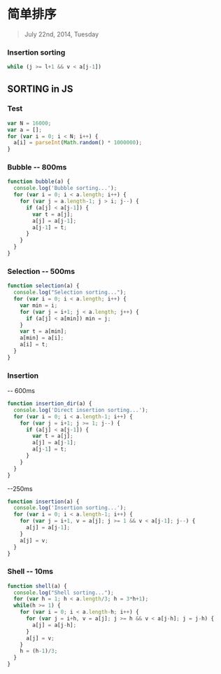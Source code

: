 # 简单排序

> July 22nd, 2014, Tuesday

### Insertion sorting

```js
while (j >= l+1 && v < a[j-1])
```

## SORTING in JS

### Test

```javascript
var N = 16000;
var a = [];
for (var i = 0; i < N; i++) {
  a[i] = parseInt(Math.random() * 1000000);
}
```

### Bubble -- 800ms

```javascript
function bubble(a) {
  console.log('Bubble sorting...');
  for (var i = 0; i < a.length; i++) {
    for (var j = a.length-1; j > i; j--) {
      if (a[j] < a[j-1]) {
        var t = a[j];
        a[j] = a[j-1];
        a[j-1] = t;
      }
    }
  }
}
```

### Selection  -- 500ms

```javascript
function selection(a) {
  console.log("Selection sorting...");
  for (var i = 0; i < a.length; i++) {
    var min = i;
    for (var j = i+1; j < a.length; j++) {
      if (a[j] < a[min]) min = j;
    }
    var t = a[min];
    a[min] = a[i];
    a[i] = t;
  }
}
```

### Insertion

-- 600ms

```javascript
function insertion_dir(a) {
  console.log('Direct insertion sorting...');
  for (var i = 0; i < a.length-1; i++) {
    for (var j = i+1; j >= 1; j--) {
      if (a[j] < a[j-1]) {
        var t = a[j];
        a[j] = a[j-1];
        a[j-1] = t;
      }
    }
  }
}
```

--250ms

```javascript
function insertion(a) {
  console.log('Insertion sorting...');
  for (var i = 0; i < a.length-1; i++) {
    for (var j = i+1, v = a[j]; j >= 1 && v < a[j-1]; j--) {
      a[j] = a[j-1];
    }
    a[j] = v;
  }
}
```

### Shell  -- 10ms

```javascript
function shell(a) {
  console.log("Shell sorting...");
  for (var h = 1; h < a.length/3; h = 3*h+1);
  while(h >= 1) {
    for (var i = 0; i < a.length-h; i++) {
      for (var j = i+h, v = a[j]; j >= h && v < a[j-h]; j = j-h) {
        a[j] = a[j-h];
      }
      a[j] = v;
    }
    h = (h-1)/3;
  }
}
```